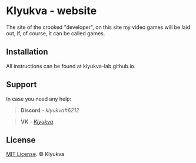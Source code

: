 # Klyukva - website

The site of the crooked "developer", on this site my video games will be laid out, if, of course, it can be called games.

## Installation

All instructions can be found at klyukva-lab.github.io.

## Support

In case you need any help:
>**Discord** - *klyukva#6212*

>**VK** - *[Klyukva](https://klyukvalab)*

## License
[MIT License](https://klyukva-lab.github.io/license). © Klyukva
